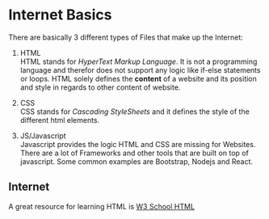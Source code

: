 # Internet Basics
There are basically 3 different types of Files that make up the Internet:  

1. HTML  
  HTML stands for _HyperText Markup Language_. It is not a programming language
  and therefor does not support any logic like if-else statements or loops. HTML solely
  defines the __content__ of a website and its position and style in regards to other 
  content of website.  
  
2. CSS  
  CSS stands for _Cascading StyleSheets_ and it defines the style of the different 
  html elements.
  
3. JS/Javascript   
  Javascript provides the logic HTML and CSS are missing for Websites. There are
  a lot of Frameworks and other tools that are built on top of javascript. Some common
  examples are Bootstrap, Nodejs and React.

## Internet 
A great resource for learning HTML is [W3 School HTML](https://www.w3schools.com/html/default.asp)

